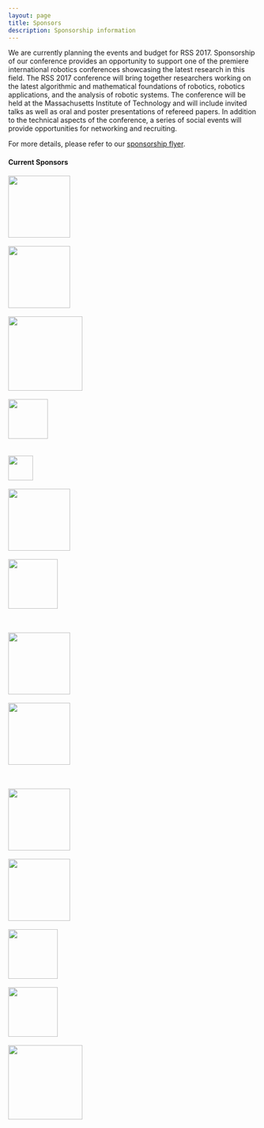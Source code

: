 ```yaml
---
layout: page
title: Sponsors
description: Sponsorship information
---
```


We are currently planning the events and budget for RSS 2017. Sponsorship of
our conference provides an opportunity to support one of the premiere
international robotics conferences showcasing the latest research in this
field. The RSS 2017 conference will bring together researchers working on the
latest algorithmic and mathematical foundations of robotics, robotics
applications, and the analysis of robotic systems. The conference will be held
at the Massachusetts Institute of Technology and will include invited talks as
well as oral and poster presentations of refereed papers. In addition to the
technical aspects of the conference, a series of social events will
provide opportunities for networking and recruiting.

For more details, please refer to our [sponsorship flyer](/docs/RSS2017_Sponsorship.pdf).

#### Current Sponsors

<div class="text-center">

<a href="https://www.northropgrumman.com/"><img src="{{ site.baseurl }}/images/sponsors/northropgrumman.png" height="125px"/></a>
<br/><br/>
<a href="https://www.amazonrobotics.com/"><img src="{{ site.baseurl }}/images/sponsors/amazonrobotics.jpg" height="125px"/></a>
<br/><br/>
<a href="http://www.tri.global/"><img src="{{ site.baseurl }}/images/sponsors/tri.png" height="150px"/></a>
<br/><br/>
<a href="http://www.baidu.com/"><img src="{{ site.baseurl }}/images/sponsors/baidu.png" height="80px"/></a>
<br/><br/><br/>
<a href="http://www.irobot.com/"><img src="{{ site.baseurl }}/images/sponsors/irobot.jpg" height="50px"/></a>
<br/><br/>
<a href="https://www.microsoft.com/"><img src="{{ site.baseurl }}/images/sponsors/microsoft.png" height="125px"/></a>
<br/><br/>
<a href="http://www.nvidia.com/"><img src="{{ site.baseurl }}/images/sponsors/nvidia.png" height="100px"/></a>
<!-- <br/><br/> -->
<!--- <a href=""><img src="{{ site.baseurl }}/images/sponsors/clearpath" height="125px"/></a> -->
<br/><br/>
<a href="http://www.disneyresearch.com/"><img src="{{ site.baseurl }}/images/sponsors/disneyresearch.png" height="125px"/></a>
<br/><br/>
<a href="https://www.google.com/"><img src="{{ site.baseurl }}/images/sponsors/google.jpg" height="125px"/></a>
<!-- <br/><br/> -->
<!--- <a href=""><img src="{{ site.baseurl }}/images/sponsors/lockheedmartin" height="125px"/></a> -->
<!-- <br/><br/> -->
<!--- <a href=""><img src="{{ site.baseurl }}/images/sponsors/mathworks" height="125px"/></a> -->
<br/><br/>
<a href="https://www.oculus.com/"><img src="{{ site.baseurl }}/images/sponsors/oculus.png" height="125px"/></a>
<br/><br/>
<a href="https://www.righthandrobotics.com/"><img src="{{ site.baseurl }}/images/sponsors/righthandrobotics.png" height="125px"/></a>
<br/><br/>
<a href="https://www.skydio.com/"><img src="{{ site.baseurl }}/images/sponsors/skydio.png" height="100px"/></a>
<br/><br/>
<a href="http://www.springer.com/gp/"><img src="{{ site.baseurl }}/images/sponsors/springer.png" height="100px"/></a>
<br/><br/>
<a href="https://www.uber.com/info/atg/"><img src="{{ site.baseurl }}/images/sponsors/uber.jpg" height="150px"/></a>

</div>

<br/><br/><br/><br/>
